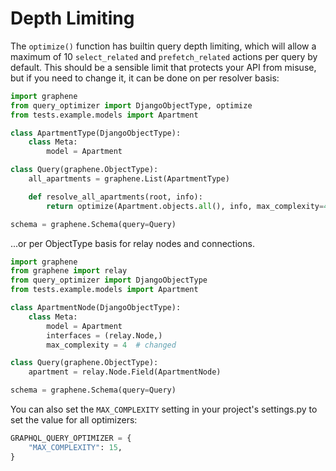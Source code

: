 # Depth Limiting

The `optimize()` function has builtin query depth limiting, which
will allow a maximum of 10 `select_related` and `prefetch_related` actions
per query by default. This should be a sensible limit that protects
your API from misuse, but if you need to change it, it can be done on
per resolver basis:

```python
import graphene
from query_optimizer import DjangoObjectType, optimize
from tests.example.models import Apartment

class ApartmentType(DjangoObjectType):
    class Meta:
        model = Apartment

class Query(graphene.ObjectType):
    all_apartments = graphene.List(ApartmentType)

    def resolve_all_apartments(root, info):
        return optimize(Apartment.objects.all(), info, max_complexity=4)  # changed

schema = graphene.Schema(query=Query)
```

...or per ObjectType basis for relay nodes and connections.

```python
import graphene
from graphene import relay
from query_optimizer import DjangoObjectType
from tests.example.models import Apartment

class ApartmentNode(DjangoObjectType):
    class Meta:
        model = Apartment
        interfaces = (relay.Node,)
        max_complexity = 4  # changed

class Query(graphene.ObjectType):
    apartment = relay.Node.Field(ApartmentNode)

schema = graphene.Schema(query=Query)
```

You can also set the `MAX_COMPLEXITY` setting in your project's settings.py
to set the value for all optimizers:

```python
GRAPHQL_QUERY_OPTIMIZER = {
    "MAX_COMPLEXITY": 15,
}
```
